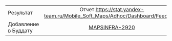 | | |
|:------------- |:-------------:|
| Результат | Отчет https://stat.yandex-team.ru/Mobile_Soft_Maps/Adhoc/Dashboard/Feedback |
| Добавление в Буддату | [MAPSINFRA-2920](https://st.yandex-team.ru/MAPSINFRA-2920)
